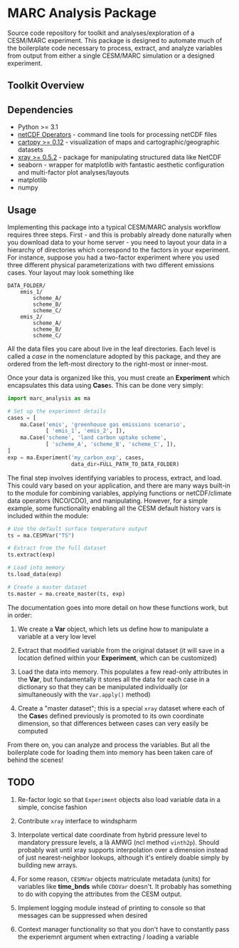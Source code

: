 # MARC Analysis Package

Source code repository for toolkit and analyses/exploration of a CESM/MARC experiment. This package is designed to automate much of the boilerplate code necessary to process, extract, and analyze variables from output from either a single CESM/MARC simulation or a designed experiment.

## Toolkit Overview

## Dependencies

- Python >= 3.1
- [netCDF Operators](http://nco.sourceforge.net/) - command line tools for processing netCDF files
- [cartopy >= 0.12](http://scitools.org.uk/cartopy/docs/latest/) - visualization of maps and cartographic/geographic datasets
- [xray >= 0.5.2](http://xray.readthedocs.org) - package for manipulating structured data like NetCDF
- seaborn - wrapper for matplotlib with fantastic aesthetic configuration and multi-factor plot analyses/layouts
- matplotlib
- numpy

## Usage

Implementing this package into a typical CESM/MARC analysis workflow requires three steps. First - and this is probably already done naturally when you download data to your home server - you need to layout your data in a hierarchy of directories which correspond to the factors in your experiment. For instance, suppose you had a two-factor experiment where you used three different physical parameterizations with two different emissions cases. Your layout may look something like

    DATA_FOLDER/
        emis_1/
            scheme_A/
            scheme_B/
            scheme_C/
        emis_2/
            scheme_A/
            scheme_B/
            scheme_C/

All the data files you care about live in the leaf directories. Each level is called a *case* in the nomenclature adopted by this package, and they are ordered from the left-most directory to the right-most or inner-most.

Once your data is organized like this, you must create an **Experiment** which encapsulates this data using **Case**s. This can be done very simply:

```python
import marc_analysis as ma

# Set up the experiment details
cases = [
    ma.Case('emis', 'greenhouse gas emissions scenario',
            [ 'emis_1', 'emis_2', ]),
    ma.Case('scheme', 'land carbon uptake scheme',
            [ 'scheme_A', 'scheme_B', 'scheme_C', ]),
]
exp = ma.Experiment('my_carbon_exp', cases,
                    data_dir=FULL_PATH_TO_DATA_FOLDER)

```

The final step involves identifying variables to process, extract, and load. This could vary based on your application, and there are many ways built-in to the module for combining variables, applying functions or netCDF/climate data operators (NCO/CDO), and manipulating. However, for a simple example, some functionality enabling all the CESM default history vars is included within the module:

```python
# Use the default surface temperature output
ts = ma.CESMVar("TS")

# Extract from the full dataset
ts.extract(exp)

# Load into memory
ts.load_data(exp)

# Create a master dataset
ts.master = ma.create_master(ts, exp)
```

The documentation goes into more detail on how these functions work, but in order:

1. We create a **Var** object, which lets us define how to manipulate a variable at a very low level

2. Extract that modified variable from the original dataset (it will save in a location defined within your **Experiment**, which can be customized)

3. Load the data into memory. This populates a few read-only attributes in the **Var**, but fundamentally it stores all the data for each case in a dictionary so that they can be manipulated individually (or simultaneously with the `Var.apply()` method)

4. Create a "master dataset"; this is a special `xray` dataset where each of the **Case**s defined previously is promoted to its own coordinate dimension, so that differences between cases can very easily be computed

From there on, you can analyze and process the variables. But all the boilerplate code for loading them into memory has been taken care of behind the scenes!

## TODO

1. Re-factor logic so that `Experiment` objects also load variable data in a simple, concise fashion

2. Contribute `xray` interface to windspharm

3. Interpolate vertical date coordinate from hybrid pressure level to mandatory pressure levels, a là AMWG (ncl method `vinth2p`). Should probably wait until xray supports interpolation over a dimension instead of just nearest-neighbor lookups, although it's entirely doable simply by building new arrays.

4. For some reason, `CESMVar` objects matriculate metadata (units) for variables like **time_bnds** while `CDOVar` doesn't. It probably has something to do with copying the attributes from the CESM output.

5. Implement logging module instead of printing to console so that messages can be suppressed when desired

6. Context manager functionality so that you don't have to constantly pass the experiemnt argument when extracting / loading a variable